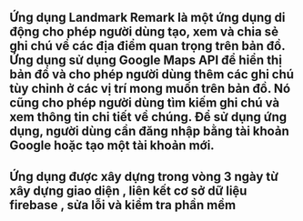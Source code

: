 ## Ứng dụng Landmark Remark là một ứng dụng di động cho phép người dùng tạo, xem và chia sẻ ghi chú về các địa điểm quan trọng trên bản đồ. Ứng dụng sử dụng Google Maps API để hiển thị bản đồ và cho phép người dùng thêm các ghi chú tùy chỉnh ở các vị trí mong muốn trên bản đồ. Nó cũng cho phép người dùng tìm kiếm ghi chú và xem thông tin chi tiết về chúng. Để sử dụng ứng dụng, người dùng cần đăng nhập bằng tài khoản Google hoặc tạo một tài khoản mới.
## Ứng dụng được xây dựng trong vòng 3 ngày từ xây dựng giao diện , liên kết cơ sở dữ liệu firebase , sửa lỗi và kiểm tra phần mềm 
